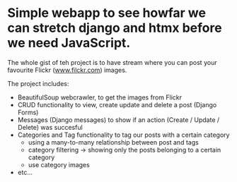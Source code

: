 # Simple webapp to see howfar we can stretch django and htmx before we need JavaScript.

The whole gist of teh project is to have stream where you can post your favourite Flickr (www.filckr.com) images.

The project includes:
* BeautifulSoup webcrawler, to get the images from Flickr
* CRUD functionality to view, create update and delete a post (Django Forms)
* Messages (Django messages) to show if an action (Create / Update / Delete) was succesful
* Categories and Tag functionality to tag our posts with a certain category 
  * using a many-to-many relationship between post and tags
  * category filtering -> showing only the posts belonging to a certain category
  * use category images
* etc...


